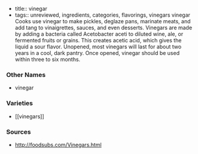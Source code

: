 - title:: vinegar
- tags:: unreviewed, ingredients, categories, flavorings, vinegars
vinegar Cooks use vinegar to make pickles, deglaze pans, marinate meats, and add tang to vinaigrettes, sauces, and even desserts. Vinegars are made by adding a bacteria called Acetobacter aceti to diluted wine, ale, or fermented fruits or grains. This creates acetic acid, which gives the liquid a sour flavor. Unopened, most vinegars will last for about two years in a cool, dark pantry. Once opened, vinegar should be used within three to six months.

### Other Names

* vinegar

### Varieties

* [[vinegars]]

### Sources
* http://foodsubs.com/Vinegars.html
